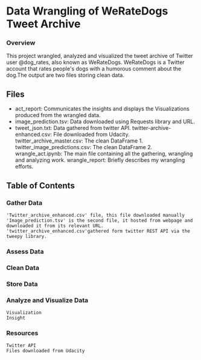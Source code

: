# Data Wrangling of WeRateDogs Tweet Archive
### Overview

This project wrangled, analyzed and visualized the tweet archive of Twitter user @dog_rates, also known as WeRateDogs. 
WeRateDogs is a Twitter account that rates people's dogs with a humorous comment about the dog.The output are two files storing clean data.

## Files

- act_report: Communicates the insights and displays the Visualizations produced from the wrangled data.
- image_prediction.tsv: Data downloaded using Requests library and URL.
- tweet_json.txt: Data gathered from twitter API.
twitter-archive-enhanced.csv: File downloaded from Udacity.
twitter_archive_master.csv: The clean DataFrame 1.
twitter_image_predictions.csv: The clean DataFrame 2.
wrangle_act.ipynb: The main file containing all the gathering, wrangling and analyzing work.
wrangle_report: Briefly describes my wrangling efforts.



## Table of Contents
### Gather Data

    'Twitter_archive_enhanced.csv' file, this file downloaded manually
    'Image_prediction.tsv' is the second file, it hosted from webpage and downloaded it from its relevant URL.
    'twitter_archive_enhanced.csv'gathered form twitter REST API via the tweepy library.

### Assess Data
### Clean Data
### Store Data
### Analyze and Visualize Data

    Visualization
    Insight

### Resources

    Twitter API
    Files downloaded from Udacity
